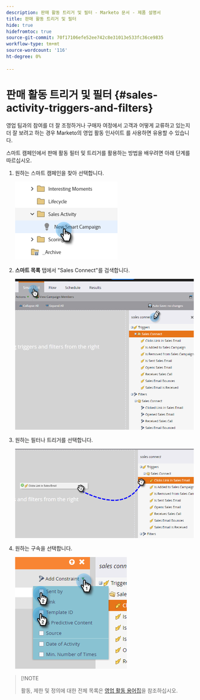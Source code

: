 ```yaml
---
description: 판매 활동 트리거 및 필터 - Marketo 문서 - 제품 설명서
title: 판매 활동 트리거 및 필터
hide: true
hidefromtoc: true
source-git-commit: 70f17106efe52ee742c8e31013e533fc36ce9835
workflow-type: tm+mt
source-wordcount: '116'
ht-degree: 0%

---
```


# 판매 활동 트리거 및 필터 {#sales-activity-triggers-and-filters}

영업 팀과의 참여를 더 잘 조정하거나 구매자 여정에서 고객과 어떻게 교류하고 있는지 더 잘 보려고 하는 경우 Marketo의 영업 활동 인사이트 를 사용하면 유용할 수 있습니다.

스마트 캠페인에서 판매 활동 필터 및 트리거를 활용하는 방법을 배우려면 아래 단계를 따르십시오.

1. 원하는 스마트 캠페인을 찾아 선택합니다.

   ![](assets/sales-activity-triggers-and-filters-1.png)

1. **스마트 목록** 탭에서 &quot;Sales Connect&quot;를 검색합니다.

   ![](assets/sales-activity-triggers-and-filters-2.png)

1. 원하는 필터나 트리거를 선택합니다.

   ![](assets/sales-activity-triggers-and-filters-3.png)

1. 원하는 구속을 선택합니다.

   ![](assets/sales-activity-triggers-and-filters-4.png)

>[!NOTE
>
>활동, 제한 및 정의에 대한 전체 목록은 [영업 활동 용어집](/help/marketo/product-docs/marketo-sales-connect/marketo/sales-activity-glossary.md)을 참조하십시오.
